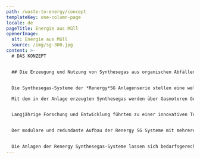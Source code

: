 ```yaml
---
path: /waste-to-energy/concept
templateKey: one-column-page
locale: de
pageTitle: Energie aus Müll
openerImage:
  alt: Energie aus Müll
  source: /img/sg-300.jpg
content: >-
  # DAS KONZEPT


  ## Die Erzeugung und Nutzung von Synthesegas aus organischen Abfällen


  Die Synthesegas-Systeme der *Renergy*SG Anlagenserie stellen eine weltweit einzigartige Lösung zur Energierückgewinnung aus organischen Abfällen aller Art dar.\

  Mit dem in der Anlage erzeugten Synthesegas werden über Gasmotoren Generatoren zur Erzeugung von elektrischem Strom angetrieben. Dies ermöglicht u.a. die Stromeinspeisung in öffentliche Netze.


  Langjährige Forschung und Entwicklung führten zu einer innovativen Technologie, der Synthesegasproduktion ohne prozesstechnische Rauchgase, die in den Anlagen der Renergy Synthesegas-Systeme (Renergy SG Serie) Anwendung findet. Das durch Patente geschützte Renergy-TCP® (Thermolytic Cracking Process) vermeidet dabei die bekannten Nachteile von konventionellen Pyrolyse-, Vergasungs- oder Verbrennungstechnologien, wie zum Beispiel die Entstehung unerwünschter Nebenprodukte oder den notwendigen Einsatz aufwändiger Anlagen zur Rauchgasreinigung.


  Der modulare und redundante Aufbau der Renergy SG Systeme mit mehreren Produktionslinien gewährleistet einen kontinuierlichen Betrieb, auch während Wartungs- oder Reparaturarbeiten.


  Die Anlagen der Renergy Synthesegas-Systeme lassen sich bedarfsgerecht anpassen und tragen damit dem steigendem Abfallaufkommen und gleichzeitig wachsendem Energiebedarf in Kommunen und Ballungsgebieten Rechnung.
---
```

